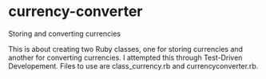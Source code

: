 # currency-converter
Storing and converting currencies

This is about creating two Ruby classes, one for storing currencies and another for converting currencies. 
I attempted this through Test-Driven Developement. Files to use are class_currency.rb and currencyconverter.rb.
